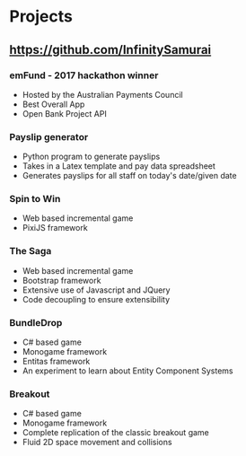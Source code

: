 # Projects

## https://github.com/InfinitySamurai

### emFund - 2017 hackathon winner

* Hosted by the Australian Payments Council
* Best Overall App
* Open Bank Project API

### Payslip generator

* Python program to generate payslips
* Takes in a Latex template and pay data spreadsheet
* Generates payslips for all staff on today's date/given date

### Spin to Win

* Web based incremental game
* PixiJS framework

### The Saga

* Web based incremental game
* Bootstrap framework
* Extensive use of Javascript and JQuery
* Code decoupling to ensure extensibility

### BundleDrop

* C# based game
* Monogame framework
* Entitas framework
* An experiment to learn about Entity Component Systems

### Breakout

* C# based game
* Monogame framework
* Complete replication of the classic breakout game
* Fluid 2D space movement and collisions
